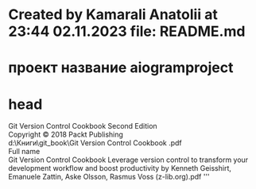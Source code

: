 # Created by Kamarali Anatolii at 23:44 02.11.2023 file: README.md

# проект название aiogramproject
# head
Git Version Control Cookbook
Second Edition<br>
Copyright © 2018 Packt Publishing
<br>
d:\Книги\git_book\Git Version Control Cookbook .pdf<br>
Full name <br>
Git Version Control Cookbook Leverage version control 
to transform your development workflow and boost 
productivity by Kenneth Geisshirt, Emanuele Zattin, 
Aske Olsson, Rasmus Voss (z-lib.org).pdf
'''
